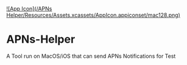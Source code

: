 [![App Icon](/APNs Helper/Resources/Assets.xcassets/AppIcon.appiconset/mac128.png)](https://apps.apple.com/cn/app/apns-helper/id6443608175)

# APNs-Helper

A Tool run on MacOS/iOS that can send APNs Notifications for Test


